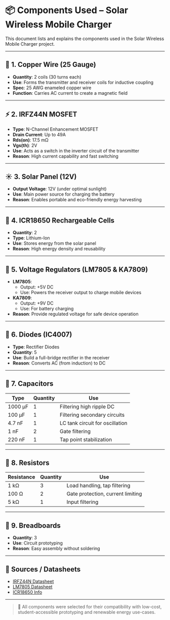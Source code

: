 # 📦 Components Used – Solar Wireless Mobile Charger

This document lists and explains the components used in the Solar Wireless Mobile Charger project.

---

## 🔧 1. Copper Wire (25 Gauge)

- **Quantity**: 2 coils (30 turns each)
- **Use**: Forms the transmitter and receiver coils for inductive coupling
- **Spec**: 25 AWG enameled copper wire
- **Function**: Carries AC current to create a magnetic field

---

## ⚡ 2. IRFZ44N MOSFET

- **Type**: N-Channel Enhancement MOSFET
- **Drain Current**: Up to 49A
- **Rds(on)**: 17.5 mΩ
- **Vgs(th)**: 2V
- **Use**: Acts as a switch in the inverter circuit of the transmitter
- **Reason**: High current capability and fast switching

---

## ☀️ 3. Solar Panel (12V)

- **Output Voltage**: 12V (under optimal sunlight)
- **Use**: Main power source for charging the battery
- **Reason**: Enables portable and eco-friendly energy harvesting

---

## 🔋 4. ICR18650 Rechargeable Cells

- **Quantity**: 2
- **Type**: Lithium-Ion
- **Use**: Stores energy from the solar panel
- **Reason**: High energy density and reusability

---

## 🔌 5. Voltage Regulators (LM7805 & KA7809)

- **LM7805**:
  - Output: +5V DC
  - Use: Powers the receiver output to charge mobile devices
- **KA7809**:
  - Output: +9V DC
  - Use: For battery charging
- **Reason**: Provide regulated voltage for safe device operation

---

## 🔁 6. Diodes (IC4007)

- **Type**: Rectifier Diodes
- **Quantity**: 5
- **Use**: Build a full-bridge rectifier in the receiver
- **Reason**: Converts AC (from induction) to DC

---

## 🔘 7. Capacitors

| Type        | Quantity | Use                                   |
|-------------|----------|----------------------------------------
| 1000 µF     | 1        | Filtering high ripple DC              |
| 100 µF      | 1        | Filtering secondary circuits           |
| 4.7 nF      | 1        | LC tank circuit for oscillation        |
| 1 nF        | 2        | Gate filtering                         |
| 220 nF      | 1        | Tap point stabilization                |

---

## 🧮 8. Resistors

| Resistance | Quantity | Use                                |
|------------|----------|-------------------------------------|
| 1 kΩ       | 3        | Load handling, tap filtering       |
| 100 Ω      | 2        | Gate protection, current limiting  |
| 5 kΩ       | 1        | Input filtering                    |

---

## 🔅 9. Breadboards

- **Quantity**: 3
- **Use**: Circuit prototyping
- **Reason**: Easy assembly without soldering

---

## 📁 Sources / Datasheets

- [IRFZ44N Datasheet](https://www.vishay.com/docs/91328/91328.pdf)
- [LM7805 Datasheet](https://www.ti.com/lit/ds/symlink/lm7805.pdf)
- [ICR18650 Info](https://www.nkon.nl/sk/k/keeppower-18650-3120mah.html)

---

> 📌 All components were selected for their compatibility with low-cost, student-accessible prototyping and renewable energy use-cases.

